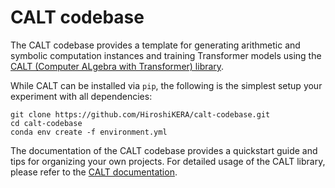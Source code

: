 # CALT codebase

The CALT codebase provides a template for generating arithmetic and symbolic computation instances and training Transformer models using the [CALT (Computer ALgebra with Transformer) library](https://github.com/HiroshiKERA/calt).

While CALT can be installed via `pip`, the following is the simplest setup your experiment with all dependencies:

```
git clone https://github.com/HiroshiKERA/calt-codebase.git
cd calt-codebase
conda env create -f environment.yml 

```

The documentation of the CALT codebase provides a quickstart guide and tips for organizing your own projects. For detailed usage of the CALT library, please refer to the [CALT documentation](https://hiroshikera.github.io/calt/).
